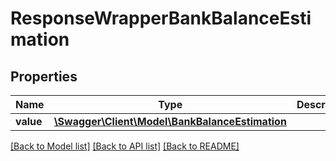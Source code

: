 # ResponseWrapperBankBalanceEstimation

## Properties
Name | Type | Description | Notes
------------ | ------------- | ------------- | -------------
**value** | [**\Swagger\Client\Model\BankBalanceEstimation**](BankBalanceEstimation.md) |  | [optional] 

[[Back to Model list]](../../README.md#documentation-for-models) [[Back to API list]](../../README.md#documentation-for-api-endpoints) [[Back to README]](../../README.md)

